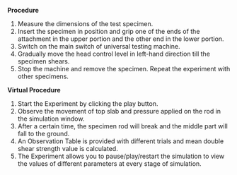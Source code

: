 
**Procedure**
1. Measure the dimensions of the test specimen.
2. Insert the specimen in position and grip one of the ends of the attachment in the upper portion and the other end in the lower portion.
3. Switch on the main switch of universal testing machine.
4. Gradually move the head control level in left-hand direction till the specimen shears.
5. Stop the machine and remove the specimen.
Repeat the experiment with other specimens.


**Virtual Procedure**
1. Start the Experiment by clicking the play button.
2. Observe the movement of top slab and pressure applied on the rod in the simulation window.
3. After a certain time, the specimen rod will break and the middle part will fall to the ground.
4. An Observation Table is provided with different trials and mean double shear strength value is calculated.
5. The Experiment allows you to pause/play/restart the simulation to view the values of different parameters at every stage of simulation.
